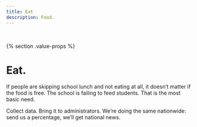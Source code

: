 ```yaml
---
title: Eat
description: Food.
---
```


&nbsp;

{% section .value-props %}

# Eat.

If people are skipping school lunch and not eating at all, it doesn’t matter if the food is free. The school is failing to feed students. That is the most basic need.

Collect data. Bring it to administrators. We’re doing the same nationwide: send us a percentage, we’ll get national news.
